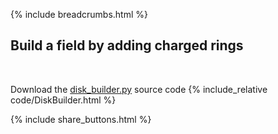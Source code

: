{% include breadcrumbs.html %}

## Build a field by adding charged rings
<div class="header_line"><br/></div>

Download the [disk_builder.py](code/disk_builder.py) source code
{% include_relative code/DiskBuilder.html %}

<p style="clear: both;"></p>

{% include share_buttons.html %}